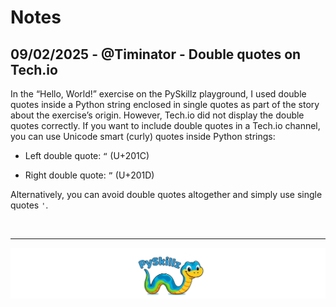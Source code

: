 # Notes

## 09/02/2025 - @Timinator - Double quotes on Tech.io

In the “Hello, World!” exercise on the PySkillz playground, I used double quotes inside a Python string enclosed in single quotes as part of the story about the exercise’s origin. However, Tech.io did not display the double quotes correctly. If you want to include double quotes in a Tech.io channel, you can use Unicode smart (curly) quotes inside Python strings:

* Left double quote: `“` (U+201C)

* Right double quote: `”` (U+201D)

Alternatively, you can avoid double quotes altogether and simply use single quotes `'`.

<BR>

************

[![PySkillz](../../graphics/PySkillzFooter.png)](skillz-catalog)
